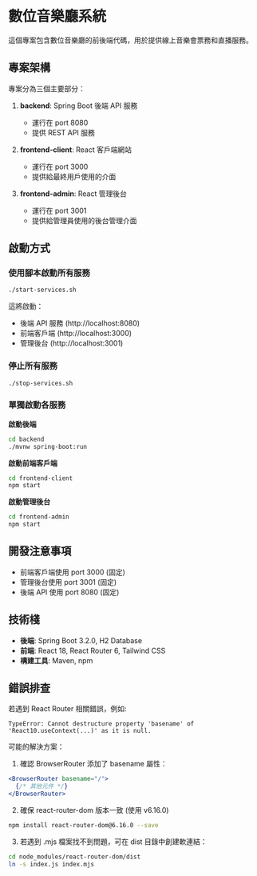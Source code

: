 # 數位音樂廳系統

這個專案包含數位音樂廳的前後端代碼，用於提供線上音樂會票務和直播服務。

## 專案架構

專案分為三個主要部分：

1. **backend**: Spring Boot 後端 API 服務
   - 運行在 port 8080
   - 提供 REST API 服務

2. **frontend-client**: React 客戶端網站
   - 運行在 port 3000
   - 提供給最終用戶使用的介面

3. **frontend-admin**: React 管理後台
   - 運行在 port 3001
   - 提供給管理員使用的後台管理介面

## 啟動方式

### 使用腳本啟動所有服務

```bash
./start-services.sh
```

這將啟動：
- 後端 API 服務 (http://localhost:8080)
- 前端客戶端 (http://localhost:3000)
- 管理後台 (http://localhost:3001)

### 停止所有服務

```bash
./stop-services.sh
```

### 單獨啟動各服務

**啟動後端**
```bash
cd backend
./mvnw spring-boot:run
```

**啟動前端客戶端**
```bash
cd frontend-client
npm start
```

**啟動管理後台**
```bash
cd frontend-admin
npm start
```

## 開發注意事項

- 前端客戶端使用 port 3000 (固定)
- 管理後台使用 port 3001 (固定)
- 後端 API 使用 port 8080 (固定)

## 技術棧

- **後端**: Spring Boot 3.2.0, H2 Database
- **前端**: React 18, React Router 6, Tailwind CSS
- **構建工具**: Maven, npm

## 錯誤排查

若遇到 React Router 相關錯誤，例如:
```
TypeError: Cannot destructure property 'basename' of 'React10.useContext(...)' as it is null.
```

可能的解決方案：

1. 確認 BrowserRouter 添加了 basename 屬性：
```jsx
<BrowserRouter basename="/">
  {/* 其他元件 */}
</BrowserRouter>
```

2. 確保 react-router-dom 版本一致 (使用 v6.16.0)
```bash
npm install react-router-dom@6.16.0 --save
```

3. 若遇到 .mjs 檔案找不到問題，可在 dist 目錄中創建軟連結：
```bash
cd node_modules/react-router-dom/dist
ln -s index.js index.mjs
```

